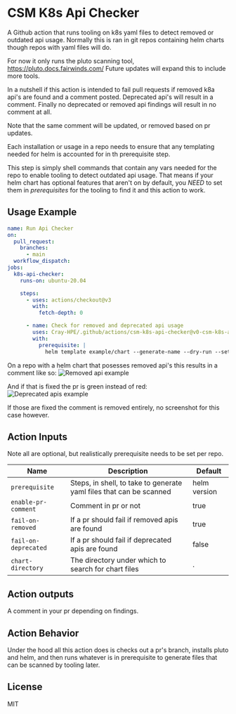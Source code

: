 # CSM K8s Api Checker

A Github action that runs tooling on k8s yaml files to detect removed or
outdated api usage. Normally this is ran in git repos containing helm charts
though repos with yaml files will do.

For now it only runs the pluto scanning tool, https://pluto.docs.fairwinds.com/
Future updates will expand this to include more tools.

In a nutshell if this action is intended to fail pull requests if removed k8a
api's are found and a comment posted. Deprecated api's will result in a comment.
Finally no deprecated or removed api findings will result in no comment at all.

Note that the same comment will be updated, or removed based on pr updates.

Each installation or usage in a repo needs to ensure that any templating needed
for helm is accounted for in th prerequisite step.

This step is simply shell commands that contain any vars needed for the repo to
enable tooling to detect outdated api usage. That means if your helm chart has
optional features that aren't on by default, you *NEED* to set them in
*prerequisites* for the tooling to find it and this action to work.

## Usage Example

```yaml
name: Run Api Checker
on:
  pull_request:
    branches:
      - main
  workflow_dispatch:
jobs:
  k8s-api-checker:
    runs-on: ubuntu-20.04

    steps:
      - uses: actions/checkout@v3
        with:
          fetch-depth: 0

      - name: Check for removed and deprecated api usage
        uses: Cray-HPE/.github/actions/csm-k8s-api-checker@v0-csm-k8s-api-checker
        with:
          prerequisite: |
            helm template example/chart --generate-name --dry-run --set some-value=true > example-chart.yaml

```

On a repo with a helm chart that posesses removed api's this results in a comment like so:
![Removed api example](removed-api-example.png)

And if that is fixed the pr is green instead of red:
![Deprecated apis example](deprecated-apis-only-example.png)

If those are fixed the comment is removed entirely, no screenshot for this case however.

## Action Inputs

Note all are optional, but realistically prerequisite needs to be set per repo.

| Name | Description | Default |
| --- | --- | --- |
| `prerequisite` | Steps, in shell, to take to generate yaml files that can be scanned | helm version |
| `enable-pr-comment` | Comment in pr or not | true |
| `fail-on-removed` | If a pr should fail if removed apis are found | true |
| `fail-on-deprecated` | If a pr should fail if deprecated apis are found | false |
| `chart-directory` | The directory under which to search for chart files | . |

## Action outputs

A comment in your pr depending on findings.

## Action Behavior

Under the hood all this action does is checks out a pr's branch, installs pluto
and helm, and then runs whatever is in prerequisite to generate files that can
be scanned by tooling later.

## License

MIT
